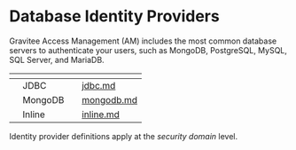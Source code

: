 # Database Identity Providers

Gravitee Access Management (AM) includes the most common database servers to authenticate your users, such as MongoDB, PostgreSQL, MySQL, SQL Server, and MariaDB.

<table data-view="cards"><thead><tr><th></th><th></th><th></th><th data-hidden data-card-target data-type="content-ref"></th></tr></thead><tbody><tr><td></td><td>JDBC</td><td></td><td><a href="jdbc.md">jdbc.md</a></td></tr><tr><td></td><td>MongoDB</td><td></td><td><a href="mongodb.md">mongodb.md</a></td></tr><tr><td></td><td>Inline</td><td></td><td><a href="inline.md">inline.md</a></td></tr></tbody></table>

Identity provider definitions apply at the _security domain_ level.
